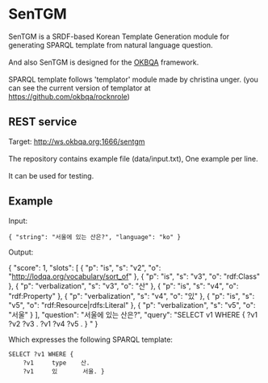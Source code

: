 # SenTGM
SenTGM is a SRDF-based Korean Template Generation module for generating SPARQL template from natural language question. <br><br>
And also SenTGM is designed for the [OKBQA](www.okbqa.org) framework.<br><br>
SPARQL template follows 'templator' module made by christina unger. (you can see the current version of templator at https://github.com/okbqa/rocknrole)


## REST service
Target: http://ws.okbqa.org:1666/sentgm <br><br>
The repository contains example file (data/input.txt), One example per line.<br><br> 
It can be used for testing.

## Example
Input:

	{ "string": "서울에 있는 산은?", "language": "ko" }




Output:

{
  "score": 1,
  "slots": [
    {
      "p": "is",
      "s": "v2",
      "o": "<http://lodqa.org/vocabulary/sort_of>"
    },
    {
      "p": "is",
      "s": "v3",
      "o": "rdf:Class"
    },
    {
      "p": "verbalization",
      "s": "v3",
      "o": "산"
    },
    {
      "p": "is",
      "s": "v4",
      "o": "rdf:Property"
    },
    {
      "p": "verbalization",
      "s": "v4",
      "o": "있"
    },
    {
      "p": "is",
      "s": "v5",
      "o": "rdf:Resource|rdfs:Literal"
    },
    {
      "p": "verbalization",
      "s": "v5",
      "o": "서울"
    }
  ],
  "question": "서울에 있는 산은?",
  "query": "SELECT v1 WHERE { ?v1 ?v2 ?v3 . ?v1 ?v4 ?v5 . } "
}


Which expresses the following SPARQL template:


	SELECT ?v1 WHERE { 
		?v1 	type	산.
		?v1 	있   	서울. }
